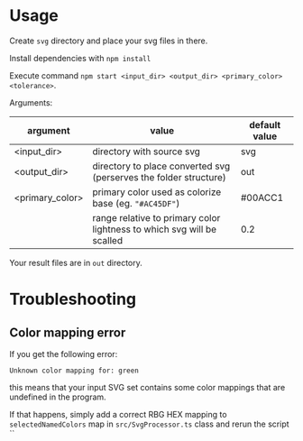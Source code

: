 # Usage

Create `svg` directory and place your svg files in there.

Install dependencies with `npm install`

Execute command `npm start <input_dir> <output_dir> <primary_color> <tolerance>`.

Arguments:

| argument               | value                                                                  | default value      |
|----------------------- | ---------------------------------------------------------------------- | ------------------ |
| <input_dir>            | directory with source svg                                              | svg                |
| <output_dir>           | directory to place converted svg (perserves the folder structure)      | out                |
| <primary_color>        | primary color used as colorize base (eg. `"#AC45DF"`)                  | #00ACC1            |
| <tolerance>            | range relative to primary color lightness to which svg will be scalled | 0.2                |

Your result files are in `out` directory.

# Troubleshooting
## Color mapping error
If you get the following error:
```
Unknown color mapping for: green
```
this means that your input SVG set contains some color mappings that are undefined in the program.

If that happens, simply add a correct RBG HEX mapping to `selectedNamedColors` map in `src/SvgProcessor.ts` class and rerun the script
``